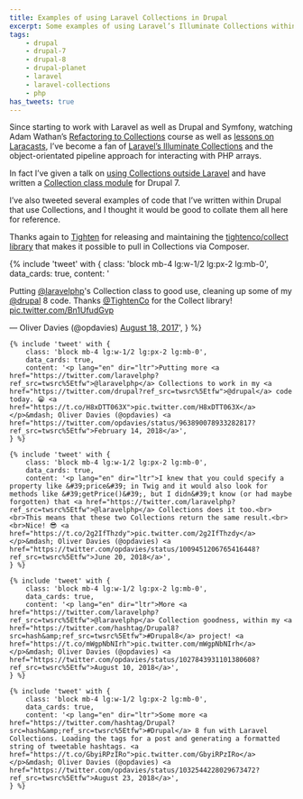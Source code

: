```yaml
---
title: Examples of using Laravel Collections in Drupal
excerpt: Some examples of using Laravel’s Illuminate Collections within Drupal projects.
tags:
    - drupal
    - drupal-7
    - drupal-8
    - drupal-planet
    - laravel
    - laravel-collections
    - php
has_tweets: true
---
```

Since starting to work with Laravel as well as Drupal and Symfony, watching Adam Wathan’s [Refactoring to Collections][0] course as well as [lessons on Laracasts][6], I’ve become a fan of [Laravel’s Illuminate Collections][1] and the object-orientated pipeline approach for interacting with PHP arrays.

In fact I’ve given a talk on [using Collections outside Laravel][2] and have written a [Collection class module][3] for Drupal 7.

I’ve also tweeted several examples of code that I’ve written within Drupal that use Collections, and I thought it would be good to collate them all here for reference.

Thanks again to [Tighten][4] for releasing and maintaining the [tightenco/collect library][5] that makes it possible to pull in Collections via Composer.

<div class="lg:flex lg:flex-wrap lg:-mx-4">
    {% include 'tweet' with {
        class: 'block mb-4 lg:w-1/2 lg:px-2 lg:mb-0',
        data_cards: true,
        content: '<p lang="en" dir="ltr">Putting <a href="https://twitter.com/laravelphp?ref_src=twsrc%5Etfw">@laravelphp</a>&#39;s Collection class to good use, cleaning up some of my <a href="https://twitter.com/drupal?ref_src=twsrc%5Etfw">@drupal</a> 8 code. Thanks <a href="https://twitter.com/TightenCo?ref_src=twsrc%5Etfw">@TightenCo</a> for the Collect library! <a href="https://t.co/Bn1UfudGvp">pic.twitter.com/Bn1UfudGvp</a></p>&mdash; Oliver Davies (@opdavies) <a href="https://twitter.com/opdavies/status/898577157193998337?ref_src=twsrc%5Etfw">August 18, 2017</a>',
    } %}

    {% include 'tweet' with {
        class: 'block mb-4 lg:w-1/2 lg:px-2 lg:mb-0',
        data_cards: true,
        content: '<p lang="en" dir="ltr">Putting more <a href="https://twitter.com/laravelphp?ref_src=twsrc%5Etfw">@laravelphp</a> Collections to work in my <a href="https://twitter.com/drupal?ref_src=twsrc%5Etfw">@drupal</a> code today. 😁 <a href="https://t.co/H8xDTT063X">pic.twitter.com/H8xDTT063X</a></p>&mdash; Oliver Davies (@opdavies) <a href="https://twitter.com/opdavies/status/963890078933282817?ref_src=twsrc%5Etfw">February 14, 2018</a>',
    } %}

    {% include 'tweet' with {
        class: 'block mb-4 lg:w-1/2 lg:px-2 lg:mb-0',
        data_cards: true,
        content: '<p lang="en" dir="ltr">I knew that you could specify a property like &#39;price&#39; in Twig and it would also look for methods like &#39;getPrice()&#39;, but I didn&#39;t know (or had maybe forgotten) that <a href="https://twitter.com/laravelphp?ref_src=twsrc%5Etfw">@laravelphp</a> Collections does it too.<br><br>This means that these two Collections return the same result.<br><br>Nice! 😎 <a href="https://t.co/2g2IfThzdy">pic.twitter.com/2g2IfThzdy</a></p>&mdash; Oliver Davies (@opdavies) <a href="https://twitter.com/opdavies/status/1009451206765416448?ref_src=twsrc%5Etfw">June 20, 2018</a>',
    } %}

    {% include 'tweet' with {
        class: 'block mb-4 lg:w-1/2 lg:px-2 lg:mb-0',
        data_cards: true,
        content: '<p lang="en" dir="ltr">More <a href="https://twitter.com/laravelphp?ref_src=twsrc%5Etfw">@laravelphp</a> Collection goodness, within my <a href="https://twitter.com/hashtag/Drupal8?src=hash&amp;ref_src=twsrc%5Etfw">#Drupal8</a> project! <a href="https://t.co/mWgpNbNIrh">pic.twitter.com/mWgpNbNIrh</a></p>&mdash; Oliver Davies (@opdavies) <a href="https://twitter.com/opdavies/status/1027843931101380608?ref_src=twsrc%5Etfw">August 10, 2018</a>',
    } %}

    {% include 'tweet' with {
        class: 'block mb-4 lg:w-1/2 lg:px-2 lg:mb-0',
        data_cards: true,
        content: '<p lang="en" dir="ltr">Some more <a href="https://twitter.com/hashtag/Drupal?src=hash&amp;ref_src=twsrc%5Etfw">#Drupal</a> 8 fun with Laravel Collections. Loading the tags for a post and generating a formatted string of tweetable hashtags. <a href="https://t.co/GbyiRPzIRo">pic.twitter.com/GbyiRPzIRo</a></p>&mdash; Oliver Davies (@opdavies) <a href="https://twitter.com/opdavies/status/1032544228029673472?ref_src=twsrc%5Etfw">August 23, 2018</a>',
    } %}
</div>

[0]: https://adamwathan.me/refactoring-to-collections
[1]: https://laravel.com/docs/collections
[2]: /talks/using-laravel-collections-outside-laravel
[3]: https://www.drupal.org/project/collection_class
[4]: https://tighten.co
[5]: https://packagist.org/packages/tightenco/collect
[6]: https://laracasts.com/series/how-do-i/episodes/18
